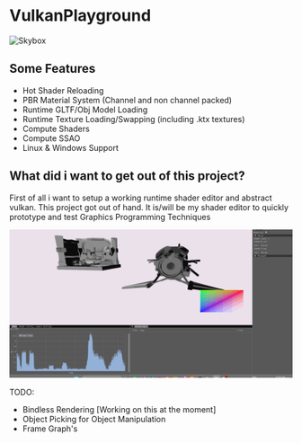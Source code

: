# VulkanPlayground

![Skybox](gltf.gif)


## Some Features
- Hot Shader Reloading
- PBR Material System (Channel and non channel packed)
- Runtime GLTF/Obj Model Loading
- Runtime Texture Loading/Swapping (including .ktx textures)
- Compute Shaders
- Compute SSAO
- Linux & Windows Support

## What did i want to get out of this project?
First of all i want to setup a working runtime shader editor and abstract vulkan. 
This project got out of hand. It is/will be my shader editor to quickly prototype and test Graphics Programming Techniques 

![HotShaderReload](HotShaderReload.gif)

TODO:
- Bindless Rendering [Working on this at the moment]
- Object Picking for Object Manipulation
- Frame Graph's
